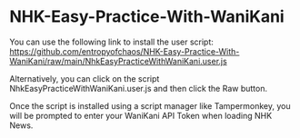 # NHK-Easy-Practice-With-WaniKani

You can use the following link to install the user script:
https://github.com/entropyofchaos/NHK-Easy-Practice-With-WaniKani/raw/main/NhkEasyPracticeWithWaniKani.user.js

Alternatively, you can click on the script NhkEasyPracticeWithWaniKani.user.js and then click the Raw button.

Once the script is installed using a script manager like Tampermonkey, you will be prompted to enter your WaniKani API Token when loading NHK News.